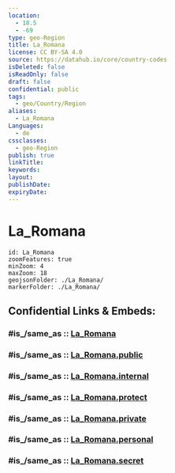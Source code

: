```yaml
---
location:
  - 18.5
  - -69
type: geo-Region
title: La_Romana
license: CC BY-SA 4.0
source: https://datahub.io/core/country-codes
isDeleted: false
isReadOnly: false
draft: false
confidential: public
tags:
  - geo/Country/Region
aliases:
  - La_Romana
Languages:
  - de
cssclasses:
  - geo-Region
publish: true
linkTitle:
keywords:
layout:
publishDate:
expiryDate:
---
```


# La_Romana

```leaflet
id: La_Romana
zoomFeatures: true 
minZoom: 4 
maxZoom: 18
geojsonFolder: ./La_Romana/
markerFolder: ./La_Romana/
```


## Confidential Links & Embeds: 

### #is_/same_as :: [La_Romana](/_Standards/Earth/Continent/America~Caribbean/Dominican_Rep/provinces~Dominican_Rep/La_Romana.md) 

### #is_/same_as :: [La_Romana.public](/_public/Earth/Continent/America~Caribbean/Dominican_Rep/provinces~Dominican_Rep/La_Romana.public.md) 

### #is_/same_as :: [La_Romana.internal](/_internal/Earth/Continent/America~Caribbean/Dominican_Rep/provinces~Dominican_Rep/La_Romana.internal.md) 

### #is_/same_as :: [La_Romana.protect](/_protect/Earth/Continent/America~Caribbean/Dominican_Rep/provinces~Dominican_Rep/La_Romana.protect.md) 

### #is_/same_as :: [La_Romana.private](/_private/Earth/Continent/America~Caribbean/Dominican_Rep/provinces~Dominican_Rep/La_Romana.private.md) 

### #is_/same_as :: [La_Romana.personal](/_personal/Earth/Continent/America~Caribbean/Dominican_Rep/provinces~Dominican_Rep/La_Romana.personal.md) 

### #is_/same_as :: [La_Romana.secret](/_secret/Earth/Continent/America~Caribbean/Dominican_Rep/provinces~Dominican_Rep/La_Romana.secret.md)

